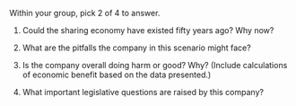 Within your group, pick 2 of 4 to answer.

1. Could the sharing economy have existed fifty years ago? Why now? 

2. What are the pitfalls the company in this scenario might face?

3. Is the company overall doing harm or good? Why? (Include calculations of economic benefit based on the data presented.)

4. What important legislative questions are raised by this company?
